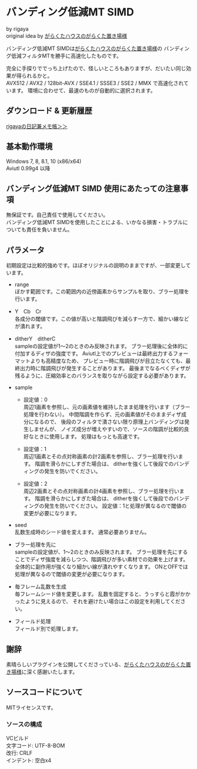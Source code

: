 
# バンディング低減MT SIMD
  by rigaya  
  original idea by [がらくたハウスのがらくた置き場様](http://www.geocities.jp/flash3kyuu/)

バンディング低減MT SIMDは[がらくたハウスのがらくた置き場様](http://www.geocities.jp/flash3kyuu/)の
バンディング低減フィルタMTを勝手に高速化したものです。

完全に手探りででっち上げたので、怪しいところもありますが、だいたい同じ効果が得られるかと。  
AVX512 / AVX2 / 128bit-AVX / SSE4.1 / SSSE3 / SSE2 / MMX で高速化されています。
環境に合わせて、最速のものが自動的に選択されます。

## ダウンロード & 更新履歴
[rigayaの日記兼メモ帳＞＞](http://rigaya34589.blog135.fc2.com/blog-category-15.html)

## 基本動作環境
Windows 7, 8, 8.1, 10 (x86/x64)  
Aviutl 0.99g4 以降

## バンディング低減MT SIMD 使用にあたっての注意事項
無保証です。自己責任で使用してください。  
バンディング低減MT SIMDを使用したことによる、いかなる損害・トラブルについても責任を負いません。  


## パラメータ
初期設定は比較的強めです。ほぼオリジナルの説明のままですが、一部変更しています。
- range  
ぼかす範囲です。この範囲内の近傍画素からサンプルを取り、ブラー処理を行います。

- Y　Cb　Cr  
各成分の閾値です。この値が高いと階調飛びを減らす一方で、細かい線などが潰れます。

- ditherY　ditherC  
sampleの設定値が1～2のときのみ反映されます。
ブラー処理後に全体的に付加するディザの強度です。
Aviutl上でのプレビューは最終出力するフォーマットよりも高精度なため、
プレビュー時に階調飛びが目立たなくても、最終出力時に階調飛びが発生することがあります。
最後までなるべくディザが残るように、圧縮効率とのバランスを取りながら設定する必要があります。

- sample
	- 設定値：0  
		周辺1画素を参照し、元の画素値を維持したまま処理を行います（ブラー処理を行わない）。
		中間階調を作らず、元の画素値がそのままディザ成分になるので、
		後段のフィルタで潰さない限り原理上バンディングは発生しませんが、
		ノイズ成分が増えやすいので、ソースの階調が比較的良好なときに使用します。
		処理はもっとも高速です。

	- 設定値：1  
		周辺1画素とその点対称画素の計2画素を参照し、ブラー処理を行います。
		階調を滑らかにしすぎた場合は、
		ditherを強くして後段でのバンディングの発生を防いでください。

	- 設定値：2  
		周辺2画素とその点対称画素の計4画素を参照し、ブラー処理を行います。
		階調を滑らかにしすぎた場合は、
		ditherを強くして後段でのバンディングの発生を防いでください。
		設定値：1と処理が異なるので閾値の変更が必要になります。

- seed  
乱数生成時のシード値を変えます。
通常必要ありません。

- ブラー処理を先に  
sampleの設定値が、1～2のときのみ反映されます。
ブラー処理を先にすることでディザ強度を減らしつつ、階調飛びが多い素材での効果を上げます。
全体的に副作用が強くなり細かい線が潰れやすくなります。
ONとOFFでは処理が異なるので閾値の変更が必要になります。

- 毎フレーム乱数を生成  
毎フレームシード値を変更します。
乱数を固定すると、うっすらと霞がかかったように見えるので、
それを避けたい場合はこの設定を利用してください。

- フィールド処理  
フィールド別で処理します。

## 謝辞
素晴らしいプラグインを公開してくださっている、[がらくたハウスのがらくた置き場様](http://www.geocities.jp/flash3kyuu/)に深く感謝いたします。

## ソースコードについて
MITライセンスです。

### ソースの構成
VCビルド  
文字コード: UTF-8-BOM  
改行: CRLF  
インデント: 空白x4  
